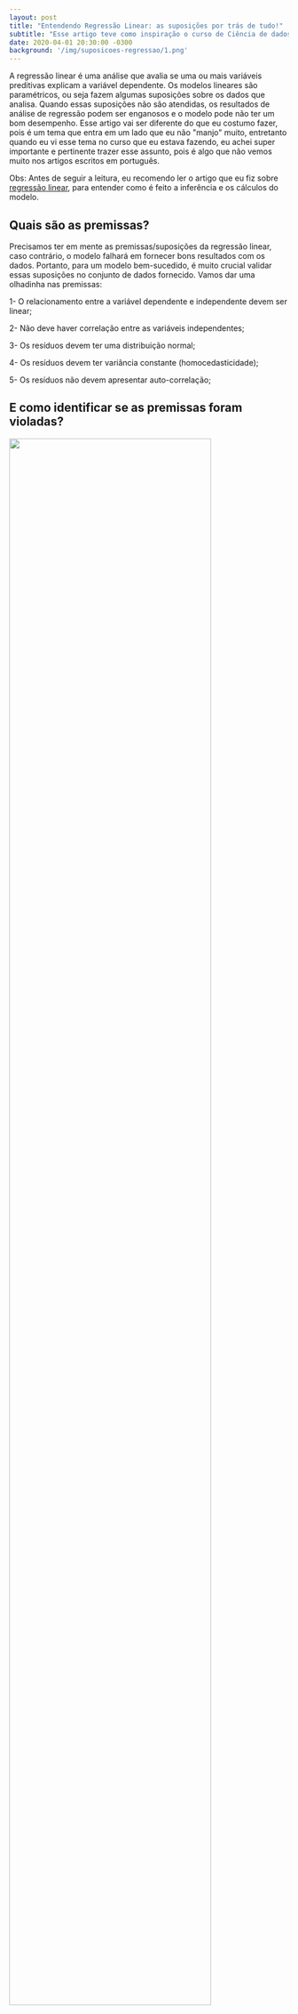 ```yaml
---
layout: post
title: "Entendendo Regressão Linear: as suposições por trás de tudo!"
subtitle: "Esse artigo teve como inspiração o curso de Ciência de dados disponibilizado pela Packt, onde em um dos capítulos foi apresentado essas premissas/suposições e eu achei super interessante trazer esse tópico!"
date: 2020-04-01 20:30:00 -0300
background: '/img/suposicoes-regressao/1.png'
---
```


A regressão linear é uma análise que avalia se uma ou mais variáveis ​​preditivas explicam a variável dependente. Os modelos lineares são paramétricos, ou seja fazem algumas suposições sobre os dados que analisa. Quando essas suposições não são atendidas, os resultados de análise de regressão podem ser enganosos e o modelo pode não ter um bom desempenho.
Esse artigo vai ser diferente do que eu costumo fazer, pois é um tema que entra em um lado que eu não "manjo" muito, entretanto quando eu vi esse tema no curso que eu estava fazendo, eu achei super importante e pertinente trazer esse assunto, pois é algo que não vemos muito nos artigos escritos em português.

Obs: Antes de seguir a leitura, eu recomendo ler o artigo que eu fiz sobre [regressão linear](https://lauradamacenoalmeida.github.io/2020/04/01/regressao-linear.html), para entender como é feito a inferência e os cálculos do modelo.

## Quais são as premissas?
Precisamos ter em mente as premissas/suposições da regressão linear, caso contrário, o modelo falhará em fornecer bons resultados com os dados. Portanto, para um modelo bem-sucedido, é muito crucial validar essas suposições no conjunto de dados fornecido. Vamos dar uma olhadinha nas premissas:

1- O relacionamento entre a variável dependente e independente devem ser linear;

2- Não deve haver correlação entre as variáveis independentes;

3- Os resíduos devem ter uma distribuição normal;

4- Os resíduos devem ter variância constante (homocedasticidade);

5- Os resíduos não devem apresentar auto-correlação;

## E como identificar se as premissas foram violadas?

<img src="https://media.giphy.com/media/iHe7mA9M9SsyQ/giphy.gif" width="85%">

### 1- O relacionamento entre a variável dependente e independente devem ser linear;
Uma forma de garantir essa premissa é na hora de fazer o feature engineer, uma alternativa é utilizar o cálculo de Pearson pra calcular a correlação entre os atributos independentes e a variável alvo ou utilizarmos análise gráfica da variável independentes com a alvo para selecionar quais variáveis serão fornecidas como entrada pro modelo.

O interessante da análise gráfica é que conseguimos observar qual o tipo de relacionamento que as variáveis independentes(X) têm e analisar a contribuição da variável delas para Y ou a variável alvo, pois eu quero explicar a variabilidade de Y de acordo com o X.

Se utilizarmos o mesmo exemplo do artigo anterior, prever as notas de matemática (você pode encontrar os códigos utilizados clicando aqui) e plotar as variáveis independente pela dependente, conseguimos obter o seguinte gráfico abaixo, onde podemos notar alguns relacionamentos lineares entre as variáveis NU_NOTA_LC, NU_NOTA_CH e NU_NOTA_CN com a variável alvo NU_NOTA_MT.

<img src="https://miro.medium.com/max/1400/1*8AQKqdstfuDhs1Jqd4FA-w.png" width="85%">

Vale lembrar que o cálculo de Pearson retorna um valor entre 1 e -1, e quanto mais próximo de 1 há uma relação linear forte positiva, já próximo de -1 há uma relação linear forte negativa e mais próximo de 0 não relacionamento linear entre as variáveis.

<img src="https://miro.medium.com/max/1400/0*WqIzwZXa7hxOvdVr.png" width="85%">

### 2- Não deve haver correlação entre as variáveis independentes (multicolinearidade)
Quando as variáveis independentes são correlacionadas entre si, temos um problema chamado **multicolinearidade**.
Isso leva ao desenvolvimento de um modelo com coeficientes que possuem valores que dependem da presença de outras variáveis. Em outras palavras, teremos um modelo que mudará drasticamente se uma variável independente for removida, portanto um modelo como esse será impreciso.

Então na hora de selecionar as variáveis independentes, escolhas as que tem uma correlação alta com a variável alvo e que não tenham correlação com outras variáveis independentes ou que tenham uma correlação muito fraca.
Vamos para um exemplo: Conforme o exemplo que eu utilizei no artigo sobre regressão linear, a variável independente utilizada é a Nota de matemática (NU_NOTA_MT) e se notarmos ela tem uma correlação alta com outras variáveis, agora se olharmos para uma dessas variáveis por exemplo: TP_PRESENCA_CH, que é se o aluno foi ou não na prova de ciências humanas, ela tem uma correlação alta com outras variáveis, por exemplo: TP_PRESENCA_MT, NU_NOTA_CN, NU_NOTA_CH, etc..

Portanto vale refletir se essa variável é realmente importante pro modelo, se for, precisamos levar em consideração a correlação da variáveis TP_PRESENCA_MT, NU_NOTA_CN, NU_NOTA_CH com a variável alvo e escolher dentre elas e a TP_PRESENCA_CH qual melhor se ajusta ao modelo.

<img src="https://miro.medium.com/max/1400/0*5LztGTbKUd199lmm.png" width="85%">

### 3- Os resíduos devem ter uma distribuição normal
Isso é feito para que o erro padrão das estimativas sejam calculados corretamente.
**Mas o que são resíduos?**

Conforme o conceito explicado no meu artigo sobre regressão linear, O resíduo representa a quantidade da variabilidade que Y que o modelo ajustado não consegue explicar. E os resíduos podem ser calculados com a seguinte fórmula:

residuo = Y-Yˆ

Onde Y é o valor real e Y^é o valor calculado pelo modelo.

Para verificar se seus resíduos apresentam uma distribuição normal, você pode usar gráficos: histograma, X ou Q-Qplot.

<img src="https://miro.medium.com/max/1400/1*zz9rr_6JFn67WTR7W4p7RQ.png" width="85%">

Ou realizar o teste de Shapiro-Wilk, que também mostra se existe normalidade dos resíduos, retornando o valor de p-value:

* Se o p-valor for maior que 0,05 => resíduos com normalidade
* Se o p-valor for menor que 0,05 =>resíduos sem normalidade

### 4- Os resíduos devem ter variância constante (homocedasticidade)
Com a regressão é assumido que cada ponto de dados contribui com explicação igual para a variabilidade que estamos procurando modelar. Se alguns pontos de dados contribuíram com mais explicação que outros, nossa linha de regressão será puxado em direção aos pontos com mais informação.

**Homocedasticidade** é o termo para designar variância constante dos erros/ resíduos para observações distintas (Xij). Caso a suposição de homocedasticidade não seja válida, podemos dizer que:

* *Os erros padrões dos estimadores, obtidos pelo Método dos Mínimos Quadrados, são incorretos e portanto a inferência estatística não é válida.*
* *Não podemos mais dizer que os Estimadores de Mínimos Quadrados são os melhores estimadores de mínima variância para β.*

Quando não há variação constante, temos o problema de **heterocedasticidade**, ou seja, a variância dos erros será diferente para cada valor condicional de X. Podemos observar se há esse problema de 2 formas: Análise gráfica, ou Testes estatísticos.

Através da análise gráfica podemos utilizar a imagem a seguir.

<img src="https://miro.medium.com/max/1400/1*jbPACOcXGdcHJ6lU35jSFg.png" width="85%">

Já com os testes estatísticos pode ser utilizado: [Teste Goldfeld-Quandt](https://www4.eco.unicamp.br/docentes/gori/images/arquivos/EconometriaI/Econometria_Cap12_Heterocedasticidade.pdf), [Teste de Breusch-Pagan](http://www.portalaction.com.br/analise-de-regressao/32-diagnostico-de-homocedasticidade), [Teste de White](https://www4.eco.unicamp.br/docentes/gori/images/arquivos/EconometriaI/Econometria_Cap12_Heterocedasticidade.pdf). Não irei entrar em detalhes sobre o que seria cada um destes testes e como utilizá-los, entretanto deixarei alguns links pra caso vocês tenham interesse no assunto.

### 5- Os resíduos não devem apresentar auto-correlação
Esta premissa pode ser verificada graficamente, representando os resíduos em função dos valores estimados da variável dependente Y, em um gráfico residual.
Quando há correlação nos resíduos, temos o problema conhecido como auto-correlação. A existência dela é uma violação grave das premissas do modelo linear, pois interfere diretamente na distribuição dos resíduos.

Modelos que apresentam auto-correlação nos resíduos são claramente identificados através da análise de resíduos, podendo ser identificado quando os resíduos não se comportam de forma aleatória, ou seja, seguem um padrão, e demonstram uma falha grave na especificação do modelo para o conjunto de dados.

Além da visualização gráfico, você pode validar se há auto-correlação nos resíduos, utilizando o teste estatístico chamado [Durbin-Watson](http://www.portalaction.com.br/analise-de-regressao/33-diagnostico-de-independencia), que testa a hipótese nula de que os resíduos não são linearmente correlacionados automaticamente, o resultado final varia entre 0 e 4, e valores entre 1,5 <d <2,5 mostram que não há correlação.


Para quem quiser realizar as validações das premissas nos dados, tem esse artigo que o autor realizou essas [validações no python](https://towardsdatascience.com/assumptions-of-linear-regression-algorithm-ed9ea32224e1), e para os apaixonados por R tem um artigo sensacional escrito pela comunidade da linguagem, para acessar clique [aqui](http://r-statistics.co/Assumptions-of-Linear-Regression.html).

Ufa!! Muita informação né?! Então nesse artigo aprendemos:

1- O que é uma premissa e qual a sua importância nos nossos modelos de regressão linear.

2- Quais são essas premissas.

3- Quais explorações ou testes estatísticos fazer para garantir que as premissas não estão sendo violadas.

Qualquer dúvida ou feedback podem me chamar no [Linkedin](https://www.linkedin.com/in/laura-damaceno/) ou no [Instagram](https://instagram.com/laura_damaceno_almeida).

<img src="https://miro.medium.com/max/1000/0*jcHx2Jp5OX27uEtQ.gif" width="85%">

Referências:
* [FMU- Análise de regressão](https://sites.google.com/site/fmuregressao/aula-3)
* [Assumptions of Linear Regression](https://medium.com/@asutosh405/assumptions-of-linear-regression-b3d94d2b297f)
* [Assumptions of Linear Regression Algorithm](https://towardsdatascience.com/assumptions-of-linear-regression-algorithm-ed9ea32224e1)
* [Assumptions of Linear Regression -Statistics](https://www.statisticssolutions.com/assumptions-of-linear-regression/)